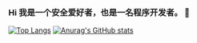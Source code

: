 ### Hi 我是一个安全爱好者，也是一名程序开发者。 👋
[![Top Langs](https://github-readme-stats.vercel.app/api/top-langs/?username=LiDaoZang)](https://github.com/anuraghazra/github-readme-stats)
[![Anurag's GitHub stats](https://github-readme-stats.vercel.app/api?username=LiDaoZang)](https://github.com/anuraghazra/github-readme-stats)
